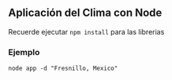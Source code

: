 ## Aplicación del Clima con Node

Recuerde ejecutar ```npm install``` para las librerias

### Ejemplo
```
node app -d "Fresnillo, Mexico"
```